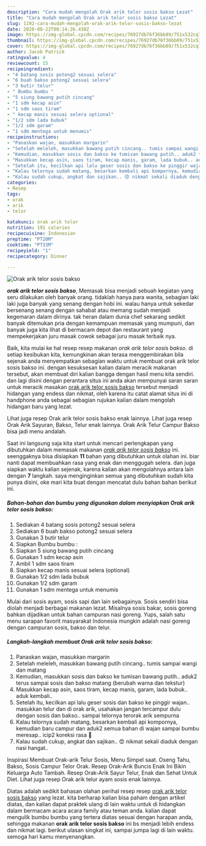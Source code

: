 ```yaml
---
description: "Cara mudah mengolah Orak arik telor sosis bakso Lezat"
title: "Cara mudah mengolah Orak arik telor sosis bakso Lezat"
slug: 1192-cara-mudah-mengolah-orak-arik-telor-sosis-bakso-lezat
date: 2020-08-22T08:14:26.438Z
image: https://img-global.cpcdn.com/recipes/76927db76f36bb89/751x532cq70/orak-arik-telor-sosis-bakso-foto-resep-utama.jpg
thumbnail: https://img-global.cpcdn.com/recipes/76927db76f36bb89/751x532cq70/orak-arik-telor-sosis-bakso-foto-resep-utama.jpg
cover: https://img-global.cpcdn.com/recipes/76927db76f36bb89/751x532cq70/orak-arik-telor-sosis-bakso-foto-resep-utama.jpg
author: Jacob Patrick
ratingvalue: 4
reviewcount: 15
recipeingredient:
- "4 batang sosis potong2 sesuai selera"
- "6 buah bakso potong2 sesuai selera"
- "3 butir telur"
- " Bumbu bumbu "
- "5 siung bawang putih cincang"
- "1 sdm kecap asin"
- "1 sdm saos tiram"
- " kecap manis sesuai selera optional"
- "1/2 sdm lada bubuk"
- "1/2 sdm garam"
- "1 sdm mentega untuk menumis"
recipeinstructions:
- "Panaskan wajan, masukkan margarin"
- "Setelah meleleh, masukkan bawang putih cincang.. tumis sampai wangi dan matang"
- "Kemudian, masukkan sosis dan bakso ke tumisan bawang putih.. aduk2 terus sampai sosis dan bakso matang (berubah warna dan tekstur)"
- "Masukkan kecap asin, saos tiram, kecap manis, garam, lada bubuk.. aduk kembali.."
- "Setelah itu, kecilkan api lalu geser sosis dan bakso ke pinggir wajan.. masukkan telur dan di orak arik, usahakan jangan tercampur dulu dengan sosis dan bakso.. sampai telornya terorak arik sempurna"
- "Kalau telornya sudah matang, besarkan kembali api kompornya, kemudian baru campur dan aduk2 semua bahan di wajan sampai bumbu meresap.. icip2 koreksi rasa 🥰"
- "Kalau sudah cukup, angkat dan sajikan.. 😍 nikmat sekali diaduk dengan nasi hangat.."
categories:
- Resep
tags:
- orak
- arik
- telor

katakunci: orak arik telor 
nutrition: 191 calories
recipecuisine: Indonesian
preptime: "PT20M"
cooktime: "PT33M"
recipeyield: "1"
recipecategory: Dinner

---
```



![Orak arik telor sosis bakso](https://img-global.cpcdn.com/recipes/76927db76f36bb89/751x532cq70/orak-arik-telor-sosis-bakso-foto-resep-utama.jpg)

<b><i>orak arik telor sosis bakso</i></b>, Memasak bisa menjadi sebuah kegiatan yang seru dilakukan oleh banyak orang. tidaklah hanya para wanita, sebagian laki laki juga banyak yang senang dengan hobi ini. walau hanya untuk sekedar bersenang senang dengan sahabat atau memang sudah menjadi kegemaran dalam dirinya. tak heran dalam dunia chef sekarang sedikit banyak ditemukan pria dengan kemampuan memasak yang mumpuni, dan banyak juga kita lihat di bermacam depot dan restaurant yang mempekerjakan juru masak cowok sebagai juru masak terbaik nya.

Baik, kita mulai ke hal resep resep makanan <i>orak arik telor sosis bakso</i>. di setiap kesibukan kita, kemungkinan akan terasa menggembirakan bila sejenak anda menyempatkan sebagian waktu untuk membuat orak arik telor sosis bakso ini. dengan kesuksesan kalian dalam meracik makanan tersebut, akan membuat diri kalian bangga dengan hasil menu kita sendiri. dan lagi disini dengan perantara situs ini anda akan mempunyai saran saran untuk meracik masakan <u>orak arik telor sosis bakso</u> tersebut menjadi hidangan yang endess dan nikmat, oleh karena itu catat alamat situs ini di handphone anda sebagai sebagian rujukan kalian dalam mengolah hidangan baru yang lezat.

Lihat juga resep Orak arik telor sosis bakso enak lainnya. Lihat juga resep Orak Arik Sayuran, Bakso, Telur enak lainnya. Orak Arik Telur Campur Bakso bisa jadi menu andalah.


Saat ini langsung saja kita start untuk mencari perlengkapan yang dibutuhkan dalam memasak makanan <u><i>orak arik telor sosis bakso</i></u> ini. seenggaknya bisa disiapkan <b>11</b> bahan yang dibutuhkan untuk olahan ini. biar nanti dapat membuahkan rasa yang enak dan menggugah selera. dan juga siapkan waktu kalian sejenak, karena kalian akan mengolahnya antara lain dengan <b>7</b> langkah. saya menginginkan semua yang dibutuhkan sudah kita punya disini, oke mari kita buat dengan mencatat dulu bahan bahan berikut ini.

<!--inarticleads1-->

##### Bahan-bahan dan bumbu yang digunakan dalam menyiapkan Orak arik telor sosis bakso:

1. Sediakan 4 batang sosis potong2 sesuai selera
1. Sediakan 6 buah bakso potong2 sesuai selera
1. Gunakan 3 butir telur
1. Siapkan  Bumbu bumbu :
1. Siapkan 5 siung bawang putih cincang
1. Gunakan 1 sdm kecap asin
1. Ambil 1 sdm saos tiram
1. Siapkan  kecap manis sesuai selera (optional)
1. Gunakan 1/2 sdm lada bubuk
1. Gunakan 1/2 sdm garam
1. Gunakan 1 sdm mentega untuk menumis


Mulai dari sosis ayam, sosis sapi dan lain sebagainya. Sosis sendiri bisa diolah menjadi berbagai makanan lezat. Misalnya sosis bakar, sosis goreng bahkan dijadikan untuk bahan campuran nasi goreng. Yups, salah satu menu sarapan favorit masyarakat Indonesia mungkin adalah nasi goreng dengan campuran sosis, bakso dan telur. 

<!--inarticleads2-->

##### Langkah-langkah membuat Orak arik telor sosis bakso:

1. Panaskan wajan, masukkan margarin
1. Setelah meleleh, masukkan bawang putih cincang.. tumis sampai wangi dan matang
1. Kemudian, masukkan sosis dan bakso ke tumisan bawang putih.. aduk2 terus sampai sosis dan bakso matang (berubah warna dan tekstur)
1. Masukkan kecap asin, saos tiram, kecap manis, garam, lada bubuk.. aduk kembali..
1. Setelah itu, kecilkan api lalu geser sosis dan bakso ke pinggir wajan.. masukkan telur dan di orak arik, usahakan jangan tercampur dulu dengan sosis dan bakso.. sampai telornya terorak arik sempurna
1. Kalau telornya sudah matang, besarkan kembali api kompornya, kemudian baru campur dan aduk2 semua bahan di wajan sampai bumbu meresap.. icip2 koreksi rasa 🥰
1. Kalau sudah cukup, angkat dan sajikan.. 😍 nikmat sekali diaduk dengan nasi hangat..


Inspirasi Membuat Orak-arik Telur Sosis, Menu Simpel saat. Oseng Tahu, Bakso, Sosis Campur Telor Orak. Resep Orak-Arik Buncis Enak Ini Bikin Keluarga Auto Tambah. Resep Orak-Arik Sayur Telur, Enak dan Sehat Untuk Diet. Lihat juga resep Orak arik telur ayam sosis enak lainnya. 

Diatas adalah sedikit bahasan olahan perihal resep resep <u>orak arik telor sosis bakso</u> yang lezat. kita berharap kalian bisa paham dengan artikel diatas, dan kalian dapat praktek ulang di lain waktu untuk di hidangkan dalam bermacam acara acara family atau teman anda. kalian dapat mengulik bumbu bumbu yang tertera diatas sesuai dengan harapan anda, sehingga makanan <b>orak arik telor sosis bakso</b> ini bs menjadi lebih endess dan nikmat lagi. berikut ulasan singkat ini, sampai jumpa lagi di lain waktu. semoga hari kamu menyenangkan.
